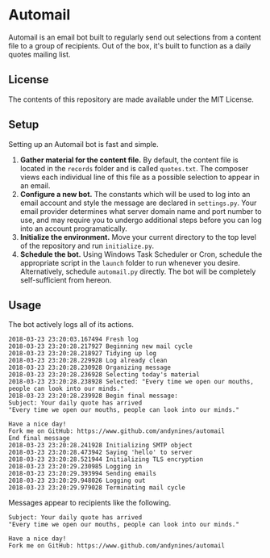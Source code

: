 # Automail
Automail is an email bot built to regularly send out selections from a content file to a group of recipients. Out of the box, it's built to function as a daily quotes mailing list.
## License
The contents of this repository are made available under the MIT License.
## Setup
Setting up an Automail bot is fast and simple.
1. **Gather material for the content file.** By default, the content file is located in the `records` folder and is called `quotes.txt`. The composer views each individual line of this file as a possible selection to appear in an email.
2. **Configure a new bot.** The constants which will be used to log into an email account and style the message are declared in `settings.py`. Your email provider determines what server domain name and port number to use, and may require you to undergo additional steps before you can log into an account programatically.
3. **Initialize the environment.** Move your current directory to the top level of the repository and run `initialize.py`.
4. **Schedule the bot.** Using Windows Task Scheduler or Cron, schedule the appropriate script in the `launch` folder to run whenever you desire. Alternatively, schedule `automail.py` directly. The bot will be completely self-sufficient from hereon.
## Usage
The bot actively logs all of its actions.

    2018-03-23 23:20:03.167494 Fresh log
    2018-03-23 23:20:28.217927 Beginning new mail cycle
    2018-03-23 23:20:28.218927 Tidying up log
    2018-03-23 23:20:28.229928 Log already clean
    2018-03-23 23:20:28.230928 Organizing message
    2018-03-23 23:20:28.236928 Selecting today's material
    2018-03-23 23:20:28.238928 Selected: "Every time we open our mouths, people can look into our minds."
    2018-03-23 23:20:28.239928 Begin final message:
    Subject: Your daily quote has arrived
    "Every time we open our mouths, people can look into our minds."

    Have a nice day!
    Fork me on GitHub: https://www.github.com/andynines/automail
    End final message
    2018-03-23 23:20:28.241928 Initializing SMTP object
    2018-03-23 23:20:28.473942 Saying 'hello' to server
    2018-03-23 23:20:28.521944 Initializing TLS encryption
    2018-03-23 23:20:29.230985 Logging in
    2018-03-23 23:20:29.393994 Sending emails
    2018-03-23 23:20:29.948026 Logging out
    2018-03-23 23:20:29.979028 Terminating mail cycle
Messages appear to recipients like the following.

    Subject: Your daily quote has arrived
    "Every time we open our mouths, people can look into our minds."

    Have a nice day!
    Fork me on GitHub: https://www.github.com/andynines/automail
